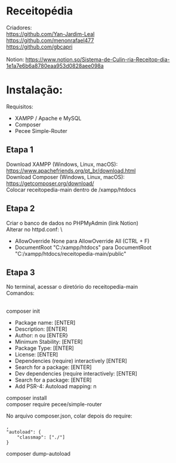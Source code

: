 # Receitopédia

Criadores:<br>
https://github.com/Yan-Jardim-Leal<br>
https://github.com/menonrafael477 <br>
https://github.com/gbcapri<br><br>
Notion: https://www.notion.so/Sistema-de-Culin-ria-Receitop-dia-1e1a7e6b6a8780eaa953d0828aee098a

# Instalação:

Requisitos:
- XAMPP / Apache e MySQL
- Composer
- Pecee Simple-Router

## Etapa 1
 
Download XAMPP (Windows, Linux, macOS): https://www.apachefriends.org/pt_br/download.html \
Download Composer (Windows, Linux, macOS): https://getcomposer.org/download/ \
Colocar receitopedia-main dentro de /xampp/htdocs 

## Etapa 2

Criar o banco de dados no PHPMyAdmin (link Notion) \
Alterar no httpd.conf: \
- AllowOverride None para AllowOverride All (CTRL + F)
- DocumentRoot "C:/xampp/htdocs" para DocumentRoot "C:/xampp/htdocs/receitopedia-main/public"

## Etapa 3

No terminal, acessar o diretório do receitopedia-main \
Comandos: <br><br>

composer init 
- Package name: [ENTER] 
- Description: [ENTER] 
- Author: n ou [ENTER} 
- Minimum Stability: [ENTER] 
- Package Type: [ENTER] 
- License: [ENTER] 
- Dependencies (require) interactively [ENTER] 
- Search for a package: [ENTER] 
- Dev dependencies (require interactively: [ENTER] 
- Search for a package: [ENTER] 
- Add PSR-4: Autoload mapping: n 
  
composer install \
composer require pecee/simple-router 

No arquivo composer.json, colar depois do require:

    ,
    "autoload": {
        "classmap": ["./"]
    }

composer dump-autoload




    
